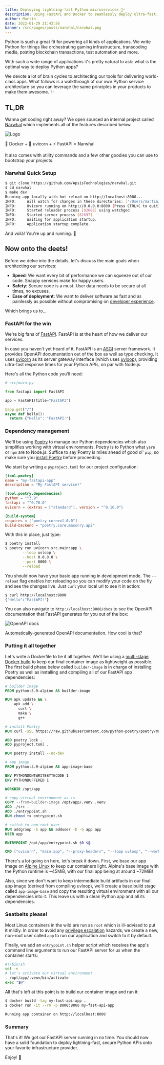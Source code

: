 ```yaml
---
title: Deploying lightning-fast Python microservices 🐍⚡️
description: Using FastAPI and Docker to seamlessly deploy ultra-fast, lightweight microservices.
author: Martin
date: 2022-01-29 21:43:56
banner: /src/pages/posts/narwhal/narwhal.png
---
```


Python is such a great fit for powering all kinds of applications. We write Python for things like orchestrating gaming infrastructure, transcoding media, posting blockchain transactions, test automation and more.

With such a wide range of applications it's pretty natural to ask: what is the optimal way to deploy Python apps?

We devote a lot of brain cycles to architecting our tools for delivering world-class apps. What follows is a walkthrough of our own Python service architecture so you can leverage the same principles in your products to make them awesome. ✨

## TL,DR

Wanna get coding right away? We open sourced an internal project called [Narwhal](https://github.com/ApsisTechnologies/narwhal) which implements all of the features described below.

![Logo](./narwhal.svg)<figcaption>🐳 Docker + 🦄 uvicorn + ⚡️ FastAPI = Narwhal</figcaption>

It also comes with utility commands and a few other goodies you can use to bootstrap your projects.

### Narwhal Quick Setup

```bash
$ git clone https://github.com/ApsisTechnologies/narwhal.git
$ cd narwhal
$ make dev
Running app locally with hot reload on http://localhost:8000...
INFO:     Will watch for changes in these directories: ['/Users/martin/Development/projects/apsis/narwhal']
INFO:     Uvicorn running on http://0.0.0.0:8000 (Press CTRL+C to quit)
INFO:     Started reloader process [82688] using watchgod
INFO:     Started server process [82697]
INFO:     Waiting for application startup.
INFO:     Application startup complete.
```

And voilà! You're up and running. 🚀

## Now onto the deets!

Before we delve into the details, let's discuss the main goals when architecting our services:

- **Speed**: We want every bit of performance we can squeeze out of our code. Snappy services make for happy users.
- **Safety**: Secure code is a must. User data needs to be secure at all times, no excuses.
- **Ease of deployment**: We want to deliver software as fast and as painlessly as possible without compromising on [developer experience](https://future.a16z.com/the-case-for-developer-experience/).

Which brings us to...

### FastAPI for the win

We're big fans of [FastAPI](https://fastapi.tiangolo.com/uk/deployment/server-workers/). FastAPI is at the heart of how we deliver our services.

In case you haven't yet heard of it, FastAPI is an [ASGI](https://asgi.readthedocs.io/en/latest/) server framework. It provides OpenAPI documentation out of the box as well as type checking. It uses [uvicorn](https://www.uvicorn.org/) as its server gateway interface (which uses [uvloop](https://github.com/MagicStack/uvloop)), providing ultra-fast response times for your Python APIs, on par with Node.js.

Here's all the Python code you'll need:

```python
# src/main.py

from fastapi import FastAPI

app = FastAPI(title="FastAPI")

@app.get("/")
async def hello():
  return {"Hello": "FastAPI!"}
```

### Dependency management

We'll be using [Poetry](https://python-poetry.org/docs/) to manage our Python dependencies which also simplifies working with virtual environments. Poetry is to Python what `yarn` or `npm` are to Node.js. Suffice to say Poetry is miles ahead of good ol' `pip`, so make sure you [install Poetry](https://python-poetry.org/docs/#installation) before proceeding.

We start by writing a `pyproject.toml` for our project configuration:

```toml
[tool.poetry]
name = "my-fastapi-app"
description = "My FastAPI service!"

[tool.poetry.dependencies]
python = "^3.9"
fastapi = "^0.70.0"
uvicorn = {extras = ["standard"], version = "^0.16.0"}

[build-system]
requires = ["poetry-core>=1.0.0"]
build-backend = "poetry.core.masonry.api"
```

With this in place, just type:

```bash
$ poetry install
$ poetry run uvicorn src.main:app \
		--loop uvloop \
		--host 0.0.0.0 \
		--port 8000 \
		--reload
```
 You should now have your basic app running in development mode. The `--reload` flag enables hot reloading so you can modify your code on the fly and see the changes live. Just `curl` your local url to see it in action:

```bash
$ curl http://localhost:8000
{"Hello":"FastAPI!"}
```

You can also navigate to `http://localhost:8000/docs` to see the OpenAPI documentation that FastAPI generates for you out of the box:

![OpenAPI docs](./docs.png)<figcaption>Automatically-generated OpenAPI documentation. How cool is that?</figcaption>

### Putting it all together

Let's write a Dockerfile to tie it all together. We'll be using a [multi-stage Docker build](https://docs.docker.com/develop/develop-images/multistage-build/) to keep our final container image as lightweight as possible. The first build phase below called `builder-image` is in charge of installing Poetry as well as installing and compiling all of our FastAPI app dependencies:


```Dockerfile
# builder image
FROM python:3.9-alpine AS builder-image

RUN apk update && \
    apk add \
      curl \
      make \
      g++

# install Poetry
RUN curl -sSL https://raw.githubusercontent.com/python-poetry/poetry/master/get-poetry.py | python -

ADD poetry.lock .
ADD pyproject.toml .

RUN poetry install --no-dev

# app image
FROM python:3.9-alpine AS app-image-base

ENV PYTHONDONTWRITEBYTECODE 1
ENV PYTHONBUFFERED 1

WORKDIR /opt/app

# copy virtual environment as is
COPY --from=builder-image /opt/app/.venv .venv
ADD ./src .
ADD ./entrypoint.sh .
RUN chmod +x entrypoint.sh

# switch to non-root user
RUN addgroup -S app && adduser -D -G app app
USER app

ENTRYPOINT /opt/app/entrypoint.sh $0 $@

CMD ["uvicorn", "main:app", "--proxy-headers", "--loop uvloop", "--workers 1", "--host 0.0.0.0", "--port 8000"]
```

There's a lot going on here, let's break it down. First, we base our app image on [Alpine Linux](https://www.alpinelinux.org/) to keep our containers light. Alpine's base image with the Python runtime is ~45MiB, with our final app being at around ~72MiB!

Also, since we don't want to keep intermediate build artifacts in our final app image (derived from compiling uvloop), we'll create a base build stage called `app-image-base` and copy the resulting virtual environment with all our dependencies into it. This leave us with a clean Python app and all its dependencies.

### Seatbelts please!

Most Linux containers in the wild are run as `root` which is ill-advised to put it mildly. In order to avoid any [privilege escalation](https://en.wikipedia.org/wiki/Privilege_escalation) hazards, we create a new, non-root user called `app` to run our application and switch to it by default.

Finally, we add an `entrypoint.sh` helper script which receives the app's command line arguments to run our FastAPI server for us when the container starts:

```bash
#!/bin/sh
set -e
# let's activate our virtual environment
. /opt/app/.venv/bin/activate
exec "$@"
```

All that's left at this point is to build our container image and run it:

```bash
$ docker build -tag my-fast-api-app .
$ docker run -it --rm -p 8000:8000 my-fast-api-app

Running app container on http://localhost:8000
```
### Summary

That's it! We got our FastAPI server running in no time. You should now have a solid foundation to deploy lightning-fast, secure Python APIs onto your favorite infrastructure provider.

Enjoy! 🥳
